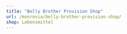 ```yaml
---
title: "Belly Brother Provision Shop"
url: /monrovia/belly-brother-provision-shop/
shop: Lebensmittel
---
```

